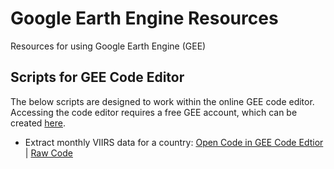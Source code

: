 # Google Earth Engine Resources
Resources for using Google Earth Engine (GEE)

## Scripts for GEE Code Editor

The below scripts are designed to work within the online GEE code editor. Accessing the code editor requires a free GEE account, which can be created [here](https://earthengine.google.com/).

* Extract monthly VIIRS data for a country: [Open Code in GEE Code Edtior](https://code.earthengine.google.com/0da2b157be0bd40b2b9e54f1cc86f323) | [Raw Code](https://github.com/ramarty/gee-resources/blob/main/gee-code-editor-javascript/extract_viirs_monthly.js)


